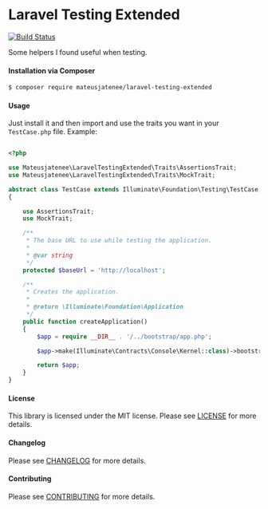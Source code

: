 Laravel Testing Extended
================
[![Build Status](https://travis-ci.org/mateusjatenee/laravel-testing-extended.svg?branch=master)](https://travis-ci.org/mateusjatenee/laravel-testing-extended)

Some helpers I found useful when testing.

#### Installation via Composer
``` bash
$ composer require mateusjatenee/laravel-testing-extended
```   

#### Usage   
Just install it and then import and use the traits you want in your `TestCase.php` file. Example:   

```php

<?php

use Mateusjatenee\LaravelTestingExtended\Traits\AssertionsTrait;
use Mateusjatenee\LaravelTestingExtended\Traits\MockTrait;

abstract class TestCase extends Illuminate\Foundation\Testing\TestCase
{

    use AssertionsTrait;
    use MockTrait;

    /**
     * The base URL to use while testing the application.
     *
     * @var string
     */
    protected $baseUrl = 'http://localhost';

    /**
     * Creates the application.
     *
     * @return \Illuminate\Foundation\Application
     */
    public function createApplication()
    {
        $app = require __DIR__ . '/../bootstrap/app.php';

        $app->make(Illuminate\Contracts\Console\Kernel::class)->bootstrap();

        return $app;
    }
}


```

#### License
This library is licensed under the MIT license. Please see [LICENSE](LICENSE.md) for more details.

#### Changelog
Please see [CHANGELOG](CHANGELOG.md) for more details.

#### Contributing
Please see [CONTRIBUTING](CONTRIBUTING.md) for more details.
